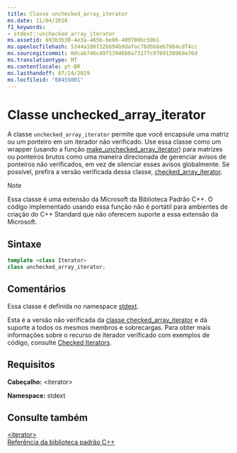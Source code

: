 ```yaml
---
title: Classe unchecked_array_iterator
ms.date: 11/04/2016
f1_keywords:
- stdext::unchecked_array_iterator
ms.assetid: 693b3b30-4e3a-465b-be06-409700bc50b1
ms.openlocfilehash: 5344a108f32b694b9dafac78dbb8eb7064cdf4cc
ms.sourcegitcommit: 0dcab746c49f13946b0a7317fc9769130969e76d
ms.translationtype: MT
ms.contentlocale: pt-BR
ms.lasthandoff: 07/24/2019
ms.locfileid: "68455001"
---
```

# <a name="uncheckedarrayiterator-class"></a>Classe unchecked_array_iterator

A classe `unchecked_array_iterator` permite que você encapsule uma matriz ou um ponteiro em um iterador não verificado. Use essa classe como um wrapper (usando a função [make_unchecked_array_iterator](../standard-library/iterator-functions.md#make_unchecked_array_iterator)) para matrizes ou ponteiros brutos como uma maneira direcionada de gerenciar avisos de ponteiros não verificados, em vez de silenciar esses avisos globalmente. Se possível, prefira a versão verificada dessa classe, [checked_array_iterator](../standard-library/checked-array-iterator-class.md).

> [!NOTE]
> Essa classe é uma extensão da Microsoft da Biblioteca Padrão C++. O código implementado usando essa função não é portátil para ambientes de criação do C++ Standard que não oferecem suporte a essa extensão da Microsoft.

## <a name="syntax"></a>Sintaxe

```cpp
template <class Iterator>
class unchecked_array_iterator;
```

## <a name="remarks"></a>Comentários

Essa classe é definida no namespace [stdext](../standard-library/stdext-namespace.md).

Esta é a versão não verificada da [classe checked_array_iterator](../standard-library/checked-array-iterator-class.md) e dá suporte a todos os mesmos membros e sobrecargas. Para obter mais informações sobre o recurso de iterador verificado com exemplos de código, consulte [Checked Iterators](../standard-library/checked-iterators.md).

## <a name="requirements"></a>Requisitos

**Cabeçalho:** \<iterator>

**Namespace:** stdext

## <a name="see-also"></a>Consulte também

[\<iterator>](../standard-library/iterator.md)\
[Referência da biblioteca padrão C++](../standard-library/cpp-standard-library-reference.md)
